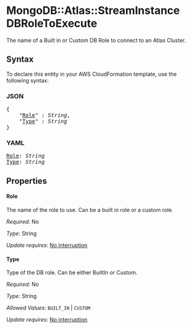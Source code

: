 # MongoDB::Atlas::StreamInstance DBRoleToExecute

The name of a Built in or Custom DB Role to connect to an Atlas Cluster.

## Syntax

To declare this entity in your AWS CloudFormation template, use the following syntax:

### JSON

<pre>
{
    "<a href="#role" title="Role">Role</a>" : <i>String</i>,
    "<a href="#type" title="Type">Type</a>" : <i>String</i>
}
</pre>

### YAML

<pre>
<a href="#role" title="Role">Role</a>: <i>String</i>
<a href="#type" title="Type">Type</a>: <i>String</i>
</pre>

## Properties

#### Role

The name of the role to use. Can be a built in role or a custom role.

_Required_: No

_Type_: String

_Update requires_: [No interruption](https://docs.aws.amazon.com/AWSCloudFormation/latest/UserGuide/using-cfn-updating-stacks-update-behaviors.html#update-no-interrupt)

#### Type

Type of the DB role. Can be either BuiltIn or Custom.

_Required_: No

_Type_: String

_Allowed Values_: <code>BUILT_IN</code> | <code>CUSTOM</code>

_Update requires_: [No interruption](https://docs.aws.amazon.com/AWSCloudFormation/latest/UserGuide/using-cfn-updating-stacks-update-behaviors.html#update-no-interrupt)

